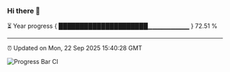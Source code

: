 ### Hi there 👋

⏳ Year progress { █████████████████████▁▁▁▁▁▁▁▁▁ } 72.51 %

---

⏰ Updated on Mon, 22 Sep 2025 15:40:28 GMT

![Progress Bar CI](https://github.com/IshwaranRudhara/GIT-ACTION/workflows/Progress%20Bar%20CI/badge.svg)
